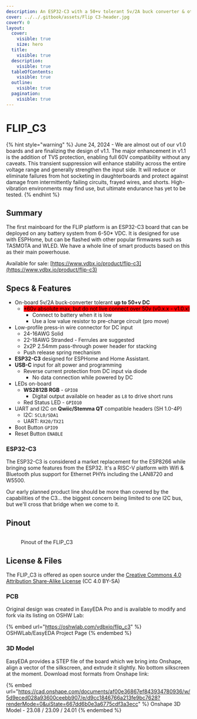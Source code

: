 ```yaml
---
description: An ESP32-C3 with a 50+v tolerant 5v/2A buck converter & other special sauce.
cover: ../../.gitbook/assets/Flip C3-header.jpg
coverY: 0
layout:
  cover:
    visible: true
    size: hero
  title:
    visible: true
  description:
    visible: true
  tableOfContents:
    visible: true
  outline:
    visible: true
  pagination:
    visible: true
---
```


# FLIP\_C3

{% hint style="warning" %}
June 24, 2024 - We are almost out of our v1.0 boards and are finalizing the design of v1.1. The major enhancement in v1.1 is the addition of TVS protection, enabling full 60V compatibility without any caveats. This transient suppression will enhance stability across the entire voltage range and generally strengthen the input side. It will reduce or eliminate failures from hot socketing in daughterboards and protect against damage from intermittently failing circuits, frayed wires, and shorts. High-vibration environments may find use, but ultimate endurance has yet to be tested.
{% endhint %}

## Summary

The first mainboard for the FLIP platform is an ESP32-C3 board that can be deployed on any battery system from 6-50\* VDC. It is designed for use with ESPHome, but can be flashed with other popular firmwares such as TASMOTA and WLED. We have a whole line of smart products based on this as their main powerhouse.

Available for sale: [https://www.vdbx.io/product/flip-c3](https://www.vdbx.io/product/flip-c3)

## Specs & Features

* On-board 5v/2A buck-converter tolerant **up to 50+v DC**
  * &#x20;<mark style="background-color:red;">\*60v absolute max, but do not live connect over 50v (v0.x.x - v1.0.x)</mark>&#x20;
    * Connect to battery when it is low
    * Use a low value resistor to pre-charge circuit (pro move)
* Low-profile press-in wire connector for DC input
  * 24-16AWG Solid
  * 22-18AWG Stranded - Ferrules are suggested
  * 2x2P 2.54mm pass-through power header for stacking
  * Push release spring mechanism
* **ESP32-C3** designed for ESPHome and Home Assistant.
* **USB-C** input for alt power and programming
  * Reverse current protection from DC input via diode&#x20;
    * No data connection while powered by DC
* LEDs on-board
  * **WS2812B RGB** - `GPIO8`
    * Digital output available on header as `L8` to drive short runs&#x20;
  * Red Status LED - `GPIO10`
* UART and I2C on **Qwiic/Stemma QT** compatible headers (SH 1.0-4P)
  * I2C:  `SCL0/SDA1`
  * UART:  `RX20/TX21`
* Boot Button `GPIO9`
* Reset Button `ENABLE`

### ESP32-C3

The ESP32-C3 is considered a market replacement for the ESP8266 while bringing some features from the ESP32. It's a RISC-V platform with Wifi & Bluetooth plus support for Ethernet PHYs including the LAN8720 and W5500.

Our early planned product line should be more than covered by the capabilities of the C3... the biggest concern being limited to one I2C bus, but we'll cross that bridge when we come to it.

## Pinout

<figure><img src="https://cdn.jsdelivr.net/gh/vdbxio/wiki@main/pcbs/flipc3-pinout.drawio.svg" alt=""><figcaption><p>Pinout of the FLIP_C3</p></figcaption></figure>

## License & Files

The FLIP\_C3 is offered as open source under the [Creative Commons 4.0 Attribution Share-Alike License](https://creativecommons.org/licenses/by-sa/4.0/) (CC 4.0 BY-SA)

### PCB

Original design was created in EasyEDA Pro and is available to modify and fork via its listing on OSHW Lab:

{% embed url="https://oshwlab.com/vdbxio/flip_c3" %}
OSHWLab/EasyEDA Project Page
{% endembed %}

### 3D Model

EasyEDA provides a STEP file of the board which we bring into Onshape, align a vector of the silkscreen, and extrude it slightly. No bottom silkscreen at the moment. Download most formats from Onshape link:

{% embed url="https://cad.onshape.com/documents/af00e36867ef843934780936/w/5d9eced028a93600ceebb907/e/d9cc1846766a213fe9bc7628?renderMode=0&uiState=667dd6b0e3a6775cdf3a3ecc" %}
Onshape 3D Model - 23.08 / 23.09 / 24.01
{% endembed %}
